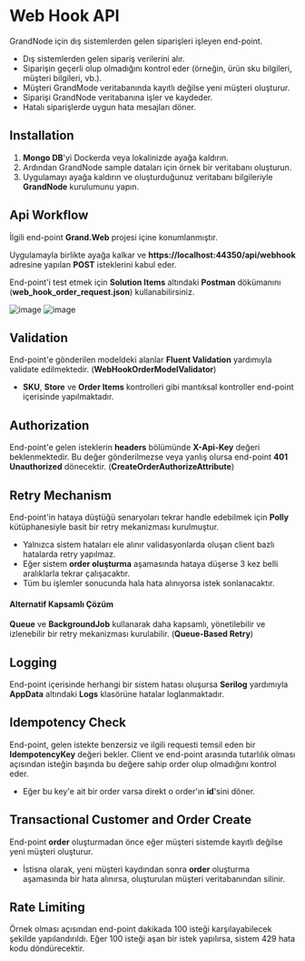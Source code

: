 # Web Hook API

GrandNode için dış sistemlerden gelen siparişleri işleyen end-point.

- Dış sistemlerden gelen sipariş verilerini alır.
- Siparişin geçerli olup olmadığını kontrol eder (örneğin, ürün sku bilgileri, müşteri bilgileri, vb.).
- Müşteri GrandMode veritabanında kayıtlı değilse yeni müşteri oluşturur.
- Siparişi GrandNode veritabanına işler ve kaydeder.
- Hatalı siparişlerde uygun hata mesajları döner.

## Installation

1. **Mongo DB**'yi Dockerda veya lokalinizde ayağa kaldırın.
2. Ardından GrandNode sample dataları için örnek bir veritabanı oluşturun.
3. Uygulamayı ayağa kaldırın ve oluşturduğunuz veritabanı bilgileriyle **GrandNode** kurulumunu yapın.

## Api Workflow

İlgili end-point **Grand.Web** projesi içine konumlanmıştır.

Uygulamayla birlikte ayağa kalkar ve **https://localhost:44350/api/webhook** adresine yapılan **POST** isteklerini kabul eder.

End-point'i test etmek için **Solution Items** altındaki **Postman** dökümanını (**web_hook_order_request.json**) kullanabilirsiniz.

![image](https://github.com/user-attachments/assets/b9d39e3c-4bac-4ab9-80f3-5ec40b68e0ce)  ![image](https://github.com/user-attachments/assets/8e7193e0-c1d4-402f-aa73-ef4f702c9a2c)



## Validation

End-point'e gönderilen modeldeki alanlar **Fluent Validation** yardımıyla validate edilmektedir. (**WebHookOrderModelValidator**)

- **SKU**, **Store** ve **Order Items** kontrolleri gibi mantıksal kontroller end-point içerisinde yapılmaktadır.

## Authorization

End-point'e gelen isteklerin **headers** bölümünde **X-Api-Key** değeri beklenmektedir. Bu değer gönderilmezse veya yanlış olursa end-point **401 Unauthorized** dönecektir. (**CreateOrderAuthorizeAttribute**)

## Retry Mechanism

End-point'in hataya düştüğü senaryoları tekrar handle edebilmek için **Polly** kütüphanesiyle basit bir retry mekanizması kurulmuştur.
- Yalnızca sistem hataları ele alınır validasyonlarda oluşan client bazlı hatalarda retry yapılmaz.
- Eğer sistem **order oluşturma** aşamasında hataya düşerse 3 kez belli aralıklarla tekrar çalışacaktır.
- Tüm bu işlemler sonucunda hala hata alınıyorsa istek sonlanacaktır.

#### Alternatif Kapsamlı Çözüm

**Queue** ve **BackgroundJob** kullanarak daha kapsamlı, yönetilebilir ve izlenebilir bir retry mekanizması kurulabilir. (**Queue-Based Retry**)

## Logging

End-point içerisinde herhangi bir sistem hatası oluşursa **Serilog** yardımıyla **AppData** altındaki **Logs** klasörüne hatalar loglanmaktadır.

## Idempotency Check

End-point, gelen istekte benzersiz ve ilgili requesti temsil eden bir **IdempotencyKey** değeri bekler. Client ve end-point arasında tutarlılık olması açısından isteğin başında bu değere sahip order olup olmadığını kontrol eder.

- Eğer bu key'e ait bir order varsa direkt o order'ın **id**'sini döner.

## Transactional Customer and Order Create

End-point **order** oluşturmadan önce eğer müşteri sistemde kayıtlı değilse yeni müşteri oluşturur.

- İstisna olarak, yeni müşteri kaydından sonra **order** oluşturma aşamasında bir hata alınırsa, oluşturulan müşteri veritabanından silinir.

## Rate Limiting

Örnek olması açısından end-point dakikada 100 isteği karşılayabilecek şekilde yapılandırıldı. Eğer 100 isteği aşan bir istek yapılırsa, sistem 429 hata kodu döndürecektir.



